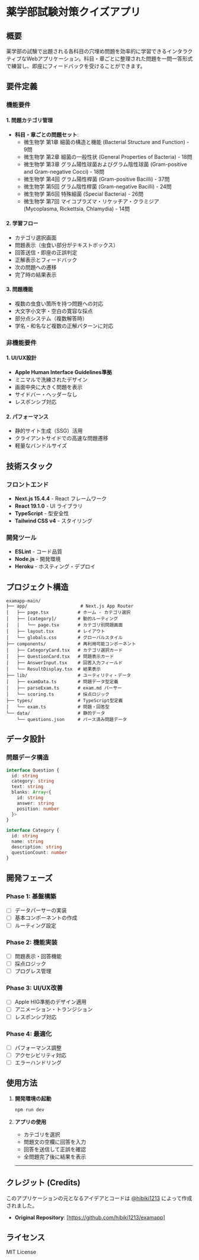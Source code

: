 # 薬学部試験対策クイズアプリ

## 概要

薬学部の試験で出題される各科目の穴埋め問題を効率的に学習できるインタラクティブなWebアプリケーション。科目・章ごとに整理された問題を一問一答形式で練習し、即座にフィードバックを受けることができます。

## 要件定義

### 機能要件

#### 1. 問題カテゴリ管理
- **科目・章ごとの問題セット**:
  - 微生物学 第1章 細菌の構造と機能 (Bacterial Structure and Function) - 9問
  - 微生物学 第2章 細菌の一般性状 (General Properties of Bacteria) - 18問  
  - 微生物学 第3章 グラム陽性球菌およびグラム陰性球菌 (Gram-positive and Gram-negative Cocci) - 18問
  - 微生物学 第4回 グラム陽性桿菌 (Gram-positive Bacilli) - 37問
  - 微生物学 第5回 グラム陰性桿菌 (Gram-negative Bacilli) - 24問
  - 微生物学 第6回 特殊細菌 (Special Bacteria) - 26問
  - 微生物学 第7回 マイコプラズマ・リケッチア・クラミジア (Mycoplasma, Rickettsia, Chlamydia) - 14問

#### 2. 学習フロー
- カテゴリ選択画面
- 問題表示（虫食い部分がテキストボックス）
- 回答送信・即座の正誤判定
- 正解表示とフィードバック
- 次の問題への遷移
- 完了時の結果表示

#### 3. 問題機能
- 複数の虫食い箇所を持つ問題への対応
- 大文字小文字・空白の寛容な採点
- 部分点システム（複数解答時）
- 学名・和名など複数の正解パターンに対応

### 非機能要件

#### 1. UI/UX設計
- **Apple Human Interface Guidelines準拠**
- ミニマルで洗練されたデザイン
- 画面中央に大きく問題を表示
- サイドバー・ヘッダーなし
- レスポンシブ対応

#### 2. パフォーマンス
- 静的サイト生成（SSG）活用
- クライアントサイドでの高速な問題遷移
- 軽量なバンドルサイズ

## 技術スタック

### フロントエンド
- **Next.js 15.4.4** - React フレームワーク
- **React 19.1.0** - UI ライブラリ
- **TypeScript** - 型安全性
- **Tailwind CSS v4** - スタイリング

### 開発ツール
- **ESLint** - コード品質
- **Node.js** - 開発環境
- **Heroku** - ホスティング・デプロイ

## プロジェクト構造

```
examapp-main/
├── app/                    # Next.js App Router
│   ├── page.tsx           # ホーム - カテゴリ選択
│   ├── [category]/        # 動的ルーティング
│   │   └── page.tsx       # カテゴリ別問題画面
│   ├── layout.tsx         # レイアウト
│   └── globals.css        # グローバルスタイル
├── components/            # 再利用可能コンポーネント
│   ├── CategoryCard.tsx   # カテゴリ選択カード
│   ├── QuestionCard.tsx   # 問題表示カード
│   ├── AnswerInput.tsx    # 回答入力フィールド
│   └── ResultDisplay.tsx  # 結果表示
├── lib/                   # ユーティリティ・データ
│   ├── examData.ts        # 問題データ型定義
│   ├── parseExam.ts       # exam.md パーサー
│   └── scoring.ts         # 採点ロジック
├── types/                 # TypeScript型定義
│   └── exam.ts            # 問題・回答型
└── data/                  # 静的データ
    └── questions.json     # パース済み問題データ
```

## データ設計

### 問題データ構造
```typescript
interface Question {
  id: string
  category: string
  text: string
  blanks: Array<{
    id: string
    answer: string
    position: number
  }>
}

interface Category {
  id: string
  name: string
  description: string
  questionCount: number
}
```

## 開発フェーズ

### Phase 1: 基盤構築
- [ ] データパーサーの実装
- [ ] 基本コンポーネントの作成
- [ ] ルーティング設定

### Phase 2: 機能実装
- [ ] 問題表示・回答機能
- [ ] 採点ロジック
- [ ] プログレス管理

### Phase 3: UI/UX改善
- [ ] Apple HIG準拠のデザイン適用
- [ ] アニメーション・トランジション
- [ ] レスポンシブ対応

### Phase 4: 最適化
- [ ] パフォーマンス調整
- [ ] アクセシビリティ対応
- [ ] エラーハンドリング

## 使用方法

1. **開発環境の起動**
   ```bash
   npm run dev
   ```

2. **アプリの使用**
   - カテゴリを選択
   - 問題文の空欄に回答を入力
   - 回答を送信して正誤を確認
   - 全問題完了後に結果を表示

   ---

## クレジット (Credits)

このアプリケーションの元となるアイデアとコードは [@hibiki1213](https://github.com/hibiki1213) によって作成されました。

* **Original Repository**: [https://github.com/hibiki1213/examapp]

## ライセンス

MIT License
